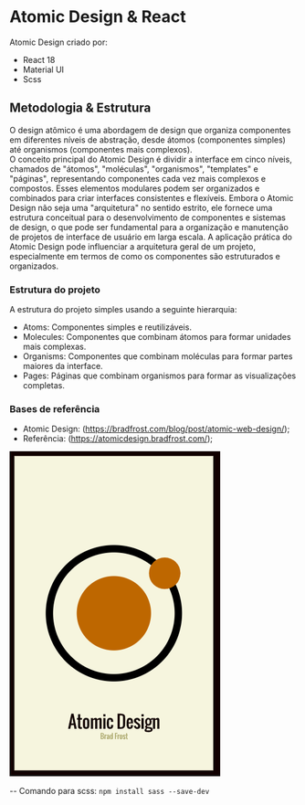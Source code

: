 # Atomic Design & React

Atomic Design criado por:
- React 18
- Material UI
- Scss

## Metodologia & Estrutura

O design atômico é uma abordagem de design que organiza componentes em diferentes níveis de abstração, desde átomos (componentes simples) até organismos (componentes mais complexos).
<br/>
O conceito principal do Atomic Design é dividir a interface em cinco níveis, chamados de "átomos", "moléculas", "organismos", "templates" e "páginas", representando componentes cada vez mais complexos e compostos. Esses elementos modulares podem ser organizados e combinados para criar interfaces consistentes e flexíveis. Embora o Atomic Design não seja uma "arquitetura" no sentido estrito, ele fornece uma estrutura conceitual para o desenvolvimento de componentes e sistemas de design, o que pode ser fundamental para a organização e manutenção de projetos de interface de usuário em larga escala. A aplicação prática do Atomic Design pode influenciar a arquitetura geral de um projeto, especialmente em termos de como os componentes são estruturados e organizados.

### Estrutura do projeto

A estrutura do projeto simples usando a seguinte hierarquia:

- Atoms: Componentes simples e reutilizáveis.
- Molecules: Componentes que combinam átomos para formar unidades mais complexas.
- Organisms: Componentes que combinam moléculas para formar partes maiores da interface.
- Pages: Páginas que combinam organismos para formar as visualizações completas.

### Bases de referência
- Atomic Design: (https://bradfrost.com/blog/post/atomic-web-design/);
- Referência: (https://atomicdesign.bradfrost.com/);

![alt text](./public/assets/1.png)

-- Comando para scss: `npm install sass --save-dev`